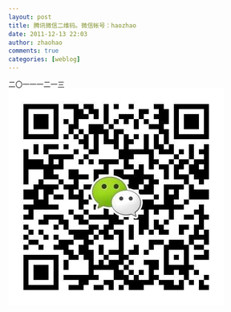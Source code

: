 ```yaml
---
layout: post
title: 腾讯微信二维码。微信帐号：haozhao
date: 2011-12-13 22:03
author: zhaohao
comments: true
categories: [weblog]
---
```

二〇一一一二一三
<a href="/Resource/tumblr_lw4lw0idse1qktd12o1_500.jpg"><img src="/Resource/tumblr_lw4lw0idse1qktd12o1_500.jpg" alt="tumblr_lw4lw0idse1qktd12o1_500" width="430" height="430" class="alignnone size-full wp-image-10404" /></a>
